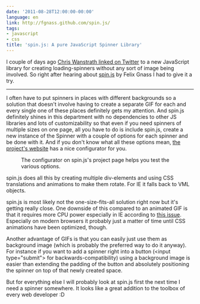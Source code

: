 ```yaml
---
date: '2011-08-28T12:00:00-00:00'
language: en
link: http://fgnass.github.com/spin.js/
tags:
- javascript
- css
title: 'spin.js: A pure JavaScript Spinner Library'
---
```



I couple of days ago [Chris Wanstrath linked on Twitter][1] to a new
JavaScript library for creating loading-spinners without any sort of image
being involved. So right after hearing about [spin.js][2] by Felix Gnass I had
to give it a try.

----------------------

I often have to put spinners in places with different backgrounds so a
solution that doesn't involve having to create a separate GIF for each and
every single one of these places definitely gets my attention. And spin.js
definitely shines in this department with no dependencies to other JS
libraries and lots of customizability so that even if you need spinners of
multiple sizes on one page, all you have to do is include spin.js, create a
new instance of the Spinner with a couple of options for each spinner and be
done with it. And if you don't know what all these options mean, [the
project's website][3] has a nice configurator for you.

<figure>
<img src="/media/2011/configurator.png" alt="" />
<figcaption>The configurator on spin.js's project page helps you test
the various options.</figcaption>
</figure>

spin.js does all this by creating multiple div-elements and using CSS
translations and animations to make them rotate. For IE it falls back to VML
objects.

spin.js is most likely not the one-size-fits-all solution right now but it's
getting really close. One downside of this compared to an animated GIF is that
it requires more CPU power especially in IE according to [this issue][4].
Especially on modern browsers it probably just a matter of time until CSS
animations have been optimized, though.

Another advantage of GIFs is that you can easily just use them as background
image (which is probably the preferred way to do it anyway). For instance if
you want to add a spinner right into a button (&lt;input type="submit"&gt; for
backwards-compatibility) using a background image is easier than extending the
padding of the button and absolutely positioning the spinner on top of that
newly created space.

But for everything else I will probably look at spin.js first the next time I
need a spinner somewhere. It looks like a great addition to the toolbox of
every web developer :D


[1]: http://twitter.com/#!/defunkt/status/104223961373618176
[2]: https://github.com/fgnass/spin.js
[3]: http://fgnass.github.com/spin.js/
[4]: https://github.com/fgnass/spin.js/issues/8
